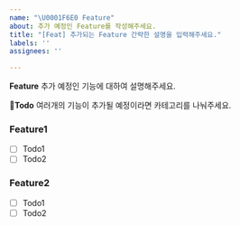 ```yaml
---
name: "\U0001F6E0️ Feature"
about: 추가 예정인 Feature를 작성해주세요.
title: "[Feat] 추가되는 Feature 간략한 설명을 입력해주세요."
labels: ''
assignees: ''

---
```


**Feature**
추가 예정인 기능에 대하여 설명해주세요.

**Todo**
여러개의 기능이 추가될 예정이라면 카테고리를 나눠주세요.

### Feature1
- [ ] Todo1
- [ ] Todo2

### Feature2
- [ ] Todo1
- [ ] Todo2
